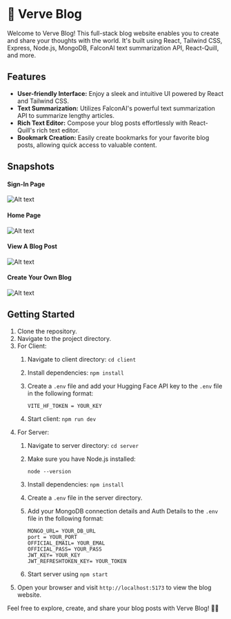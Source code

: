 # 🚀 Verve Blog

Welcome to Verve Blog! This full-stack blog website enables you to create and share your thoughts with the world. It's built using React, Tailwind CSS, Express, Node.js, MongoDB, FalconAI text summarization API, React-Quill, and more.

## Features

- **User-friendly Interface:** Enjoy a sleek and intuitive UI powered by React and Tailwind CSS.
- **Text Summarization:** Utilizes FalconAI's powerful text summarization API to summarize lengthy articles.
- **Rich Text Editor:** Compose your blog posts effortlessly with React-Quill's rich text editor.
- **Bookmark Creation:** Easily create bookmarks for your favorite blog posts, allowing quick access to valuable content.
  

## Snapshots

#### Sign-In Page
![Alt text](https://i.postimg.cc/mrm5WV2h/Screenshot-from-2024-02-14-01-34-09.png "SignIn Page")

#### Home Page
![Alt text](https://i.postimg.cc/yYBxxjYW/Screenshot-from-2024-02-29-01-29-24.png "Home Page")

#### View A Blog Post
![Alt text](https://i.postimg.cc/jdVGHFpH/Screenshot-from-2024-02-14-01-29-06.png "View Blog Post")

#### Create Your Own Blog
![Alt text](https://i.postimg.cc/MGpQNmFs/Screenshot-from-2024-02-14-01-31-58.png "Create Your Own Blog")

## Getting Started

1. Clone the repository.
2. Navigate to the project directory.
3. For Client:
   1. Navigate to client directory: `cd client`
   2. Install dependencies: `npm install`
   3. Create a `.env` file and add your Hugging Face API key to the `.env` file in the following format:
      ```
      VITE_HF_TOKEN = YOUR_KEY
      
      ```
      
   4. Start client: `npm run dev`
4. For Server:
   1. Navigate to server directory: `cd server`
   2. Make sure you have Node.js installed:
      ```
      node --version
      
      ```
      
   3. Install dependencies: `npm install`
   4. Create a `.env` file in the server directory.
   5. Add your MongoDB connection details and Auth Details to the `.env` file in the following format:
      ```
      MONGO_URL= YOUR_DB_URL
      port = YOUR_PORT
      OFFICIAL_EMAIL= YOUR_EMAL
      OFFICIAL_PASS= YOUR_PASS
      JWT_KEY= YOUR_KEY
      JWT_REFRESHTOKEN_KEY= YOUR_TOKEN
      ```
   6. Start server using `npm start`
5. Open your browser and visit `http://localhost:5173` to view the blog website.

Feel free to explore, create, and share your blog posts with Verve Blog! 📝✨
